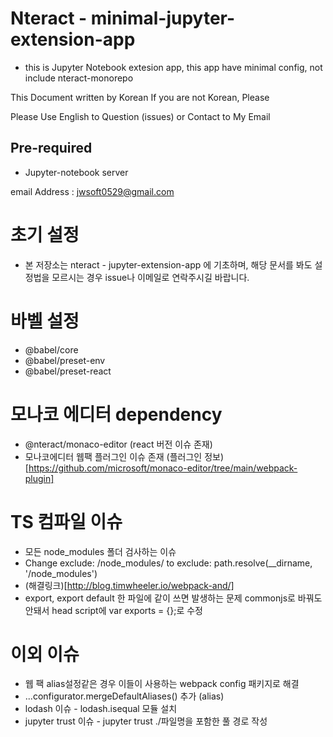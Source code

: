 # Nteract - minimal-jupyter-extension-app

- this is Jupyter Notebook extesion app, this app have minimal config, not include nteract-monorepo

This Document written by Korean
If you are not Korean, Please

Please Use English to Question (issues) or Contact to My Email

## Pre-required

- Jupyter-notebook server

email Address : jwsoft0529@gmail.com

# 초기 설정

- 본 저장소는 nteract - jupyter-extension-app 에 기초하며, 해당 문서를 봐도 설정법을 모르시는 경우 issue나 이메일로 연락주시길 바랍니다.

# 바벨 설정

- @babel/core
- @babel/preset-env
- @babel/preset-react

# 모나코 에디터 dependency

- @nteract/monaco-editor (react 버전 이슈 존재)
- 모나코에디터 웹팩 플러그인 이슈 존재 (플러그인 정보)[https://github.com/microsoft/monaco-editor/tree/main/webpack-plugin]

# TS 컴파일 이슈

- 모든 node_modules 폴더 검사하는 이슈
- Change exclude: /node_modules/ to exclude: path.resolve(\_\_dirname, '/node_modules')
- (해결링크)[http://blog.timwheeler.io/webpack-and/]
- export, export default 한 파일에 같이 쓰면 발생하는 문제 commonjs로 바꿔도 안돼서 head script에 var exports = {};로 수정

# 이외 이슈

- 웹 팩 alias설정같은 경우 이들이 사용하는 webpack config 패키지로 해결
- ...configurator.mergeDefaultAliases() 추가 (alias)
- lodash 이슈 - lodash.isequal 모듈 설치
- jupyter trust 이슈 - jupyter trust ./파일명을 포함한 풀 경로 작성
